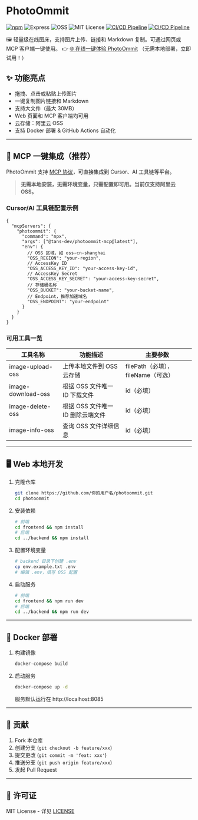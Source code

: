 # PhotoOmmit

[![npm](https://img.shields.io/npm/v/@tans-dev/photoommit-mcp?color=orange&label=npm)](https://www.npmjs.com/package/@tans-dev/photoommit-mcp) ![Express](https://img.shields.io/badge/Express-4%2B-000000?logo=express&logoColor=white) ![OSS](https://img.shields.io/badge/OSS-Alibaba-1e90ff?logo=alibabacloud&logoColor=white) ![MIT License](https://img.shields.io/badge/license-MIT-ff9800) [![CI/CD Pipeline](https://github.com/TanYongF/iimage/actions/workflows/mcp-build-and-publish.yml/badge.svg)](https://github.com/TanYongF/iimage/actions/workflows/mcp-build-and-publish.yml) [![CI/CD Pipeline](https://github.com/TanYongF/iimage/actions/workflows/web-build-and-publish.yml/badge.svg)](https://github.com/TanYongF/iimage/actions/workflows/web-build-and-publish.yml)


🖼️ 轻量级在线图床，支持图片上传、链接和 Markdown 复制。可通过网页或 MCP 客户端一键使用。
👉 [🌐 在线一键体验 PhotoOmmit](https://paste.tans.fun/)  （无需本地部署，立即试用！）



## ✨ 功能亮点

- 拖拽、点击或粘贴上传图片
- 一键复制图片链接和 Markdown
- 支持大文件（最大 30MB）
- Web 页面和 MCP 客户端均可用
- 云存储：阿里云 OSS
- 支持 Docker 部署 & GitHub Actions 自动化

---

## 🚀 MCP 一键集成（推荐）

PhotoOmmit 支持 [MCP 协议](https://github.com/modelcontextprotocol/spec)，可直接集成到 Cursor、AI 工具链等平台。

> **无需本地安装，无需环境变量，只需配置即可用。当前仅支持阿里云 OSS。**

### Cursor/AI 工具链配置示例

```jsonc
{
  "mcpServers": {
    "photoommit": {
      "command": "npx",
      "args": ["@tans-dev/photoommit-mcp@latest"],
      "env": {
        // OSS 区域，如 oss-cn-shanghai
        "OSS_REGION": "your-region",
        // AccessKey ID
        "OSS_ACCESS_KEY_ID": "your-access-key-id",
        // AccessKey Secret
        "OSS_ACCESS_KEY_SECRET": "your-access-key-secret",
        // 存储桶名称
        "OSS_BUCKET": "your-bucket-name",
        // Endpoint，推荐加速域名
        "OSS_ENDPOINT": "your-endpoint"
      }
    }
  }
}
```

### 可用工具一览

| 工具名称            | 功能描述                     | 主要参数                      |
|---------------------|------------------------------|-------------------------------|
| image-upload-oss    | 上传本地文件到 OSS 云存储    | filePath（必填），fileName（可选） |
| image-download-oss  | 根据 OSS 文件唯一 ID 下载文件 | id（必填）                    |
| image-delete-oss    | 根据 OSS 文件唯一 ID 删除云端文件 | id（必填）                |
| image-info-oss      | 查询 OSS 文件详细信息         | id（必填）                    |

---

## 🖥️ Web 本地开发

1. 克隆仓库
   ```bash
   git clone https://github.com/你的用户名/photoommit.git
   cd photoommit
   ```
2. 安装依赖
   ```bash
   # 前端
   cd frontend && npm install
   # 后端
   cd ../backend && npm install
   ```
3. 配置环境变量
   ```bash
   # backend 目录下创建 .env
   cp env.example.txt .env
   # 编辑 .env，填写 OSS 配置
   ```
4. 启动服务
   ```bash
   # 前端
   cd frontend && npm run dev
   # 后端
   cd ../backend && npm run dev
   ```

---

## 🐳 Docker 部署

1. 构建镜像
   ```bash
   docker-compose build
   ```
2. 启动服务
   ```bash
   docker-compose up -d
   ```
   服务默认运行在 http://localhost:8085


---

## 🤝 贡献
1. Fork 本仓库
2. 创建分支 (`git checkout -b feature/xxx`)
3. 提交更改 (`git commit -m 'feat: xxx'`)
4. 推送分支 (`git push origin feature/xxx`)
5. 发起 Pull Request

---

## 📄 许可证
MIT License - 详见 [LICENSE](LICENSE)
